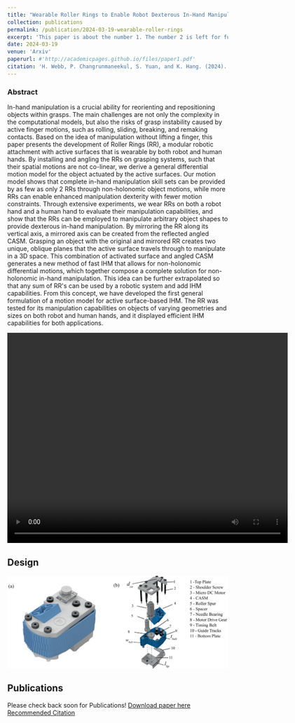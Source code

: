 ```yaml
---
title: "Wearable Roller Rings to Enable Robot Dexterous In-Hand Manipulation through Active Surfaces"
collection: publications
permalink: /publication/2024-03-19-wearable-roller-rings
excerpt: 'This paper is about the number 1. The number 2 is left for future work.'
date: 2024-03-19
venue: 'Arxiv'
paperurl: #'http://academicpages.github.io/files/paper1.pdf'
citation: 'H. Webb, P. Changrunmaneekul, S. Yuan, and K. Hang. (2024). &quot;Wearable Roller Rings to Enable Robot Dexterous In-Hand Manipulation through Active Surfaces&quot;. 2024.'
---
```

### Abstract
In-hand manipulation is a crucial ability for reorienting and repositioning objects within grasps. The main challenges are not only the complexity in the computational models, but also the risks of grasp instability caused by active finger motions, such as rolling, sliding, breaking, and remaking contacts. Based on the idea of manipulation without lifting a finger, this paper presents the development of Roller Rings (RR), a modular robotic attachment with active surfaces that is wearable by both robot and human hands. By installing and angling the RRs on grasping systems, such that their spatial motions are not co-linear, we derive a general differential motion model for the object actuated by the active surfaces. Our motion model shows that complete in-hand manipulation skill sets can be provided by as few as only $2$ RRs through non-holonomic object motions, while more RRs can enable enhanced manipulation dexterity with fewer motion constraints. Through extensive experiments, we wear RRs on both a robot hand and a human hand to evaluate their manipulation capabilities, and show that the RRs can be employed to manipulate arbitrary object shapes to provide dexterous in-hand manipulation. By mirroring the RR along its vertical axis, a mirrored axis can be created from the reflected angled CASM. Grasping an object with the original and mirrored RR creates two unique, oblique planes that the active surface travels through to manipulate in a 3D space. This combination of activated surface and angled CASM generates a new method of fast IHM that allows for non-holonomic differential motions, which together compose a complete solution for non-holonomic in-hand manipulation. This idea can be further extrapolated so that any sum of RR's can be used by a robotic system and add IHM capabilities. From this concept, we have developed the first general formulation of a motion model for active surface-based IHM. The RR was tested for its manipulation capabilities on objects of varying geometries and sizes on both robot and human hands, and it displayed efficient IHM capabilities for both applications.

<video width="640" height="480" controls>
  <source src="/images/final_video.mp4" type="video/mp4">
</video>

## Design
<img title="a title" alt="Alt text" src="/images/design_parts.png">

## Publications
Please check back soon for Publications! [Download paper here](https://arxiv.org/abs/2403.13132) <br>
<a href="/files/webb2024roller.bib" download>Recommended Citation</a>
